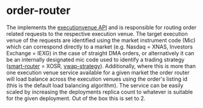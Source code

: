 # order-router

The implements the [executionvenue API](https://github.com/ettec/open-trading-platform/blob/master/proto/services/executionvenue.proto) and is responsible for routing order related requests to the respective execution venue.  The target execution venue of the requests are identified using the market instrument code (Mic) which can correspond directly to a market (e.g. Nasdaq = XNAS, Investors Exchange = IEXG) in the case of straight DMA orders, or alternatively it can be an internally designated mic code used to identify a trading strategy ([smart-router](https://github.com/ettec/open-trading-platform/tree/master/go/execution-venues/smart-router/README.md) = XOSR, [vwap-strategy](https://github.com/ettec/open-trading-platform/tree/master/go/execution-venues/vwap-strategy/README.md)).  Additionally, where this is more than one execution venue service available for a given market the order router will load balance across the execution venues using the order's listing id (this is the default load balancing algorithm).  The service can be easily scaled by increasing the deployments replica count to whatever is suitable for the given deployment.  Out of the box this is set to 2.

